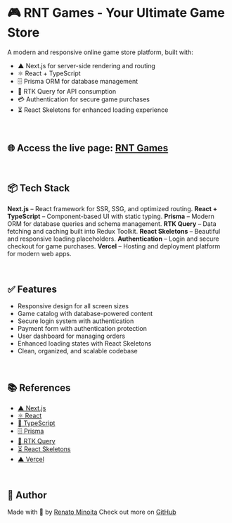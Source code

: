 # 🎮 RNT Games - Your Ultimate Game Store

A modern and responsive online game store platform, built with:

- ▲ Next.js for server-side rendering and routing
- ⚛️ React + TypeScript
- 🗄️ Prisma ORM for database management
- 🧩 RTK Query for API consumption
- 💳 Authentication for secure game purchases
- ⏳ React Skeletons for enhanced loading experience

<br>

## 🌐 Access the live page: [RNT Games](https://rnt-games.vercel.app/)

<br>

## 📦 Tech Stack

**Next.js** – React framework for SSR, SSG, and optimized routing.
**React + TypeScript** – Component-based UI with static typing.
**Prisma** – Modern ORM for database queries and schema management.
**RTK Query** – Data fetching and caching built into Redux Toolkit.
**React Skeletons** – Beautiful and responsive loading placeholders.
**Authentication** – Login and secure checkout for game purchases.
**Vercel** – Hosting and deployment platform for modern web apps.

<br>

## ✅ Features

- Responsive design for all screen sizes
- Game catalog with database-powered content
- Secure login system with authentication
- Payment form with authentication protection
- User dashboard for managing orders
- Enhanced loading states with React Skeletons
- Clean, organized, and scalable codebase

<br>

## 📚 References

- [▲ Next.js](https://nextjs.org/)
- [⚛️ React](https://react.dev/)
- [📘 TypeScript](https://www.typescriptlang.org/)
- [🗄️ Prisma](https://www.prisma.io/)
- [🧩 RTK Query](https://redux-toolkit.js.org/rtk-query/overview)
- [⏳ React Skeletons](https://github.com/dvtng/react-loading-skeleton)
- [▲ Vercel](https://vercel.com/)

<br>

## 👤 Author

Made with 💙 by [Renato Minoita](https://www.linkedin.com/in/renato-minoita/)
Check out more on [GitHub](https://github.com/RNT13)

<br>
